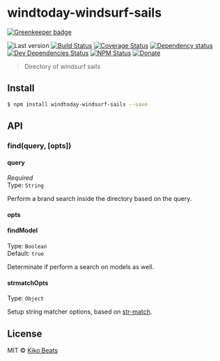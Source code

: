 # windtoday-windsurf-sails

[![Greenkeeper badge](https://badges.greenkeeper.io/windtoday/windtoday-windsurf-sails.svg)](https://greenkeeper.io/)

![Last version](https://img.shields.io/github/tag/windtoday/windtoday-windsurf-sails.svg?style=flat-square)
[![Build Status](https://img.shields.io/travis/windtoday/windtoday-windsurf-sails/master.svg?style=flat-square)](https://travis-ci.org/windtoday/windtoday-windsurf-sails)
[![Coverage Status](https://img.shields.io/coveralls/windtoday/windtoday-windsurf-sails.svg?style=flat-square)](https://coveralls.io/github/windtoday/windtoday-windsurf-sails)
[![Dependency status](https://img.shields.io/david/windtoday/windtoday-windsurf-sails.svg?style=flat-square)](https://david-dm.org/windtoday/windtoday-windsurf-sails)
[![Dev Dependencies Status](https://img.shields.io/david/dev/windtoday/windtoday-windsurf-sails.svg?style=flat-square)](https://david-dm.org/windtoday/windtoday-windsurf-sails#info=devDependencies)
[![NPM Status](https://img.shields.io/npm/dm/windtoday-windsurf-sails.svg?style=flat-square)](https://www.npmjs.org/package/windtoday-windsurf-sails)
[![Donate](https://img.shields.io/badge/donate-paypal-blue.svg?style=flat-square)](https://paypal.me/Kikobeats)

> Directory of windsurf sails

## Install

```bash
$ npm install windtoday-windsurf-sails --save
```

## API

### find(query, [opts])

#### query

*Required*<br>
Type: `String`

Perform a brand search inside the directory based on the query.

#### opts

#### findModel

Type: `Boolean`<br>
Default: `true`

Determinate if perform a search on models as well.

#### strmatchOpts

Type: `Object`<br>

Setup string matcher options, based on [str-match](https://github.com/Kikobeats/str-match).

## License

MIT © [Kiko Beats](https://github.com/Kikobeats)
